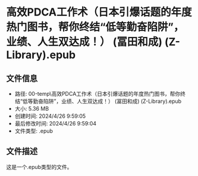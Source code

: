 ﻿# 高效PDCA工作术（日本引爆话题的年度热门图书，帮你终结“低等勤奋陷阱”，业绩、人生双达成！） (冨田和成) (Z-Library).epub

## 文件信息
- 路径: 00-temp\高效PDCA工作术（日本引爆话题的年度热门图书，帮你终结“低等勤奋陷阱”，业绩、人生双达成！） (冨田和成) (Z-Library).epub
- 大小: 5.36 MB
- 创建时间: 2024/4/26 9:59:05
- 最后修改时间: 2024/4/26 9:59:04
- 文件类型: .epub

## 文件描述
这是一个.epub类型的文件。

